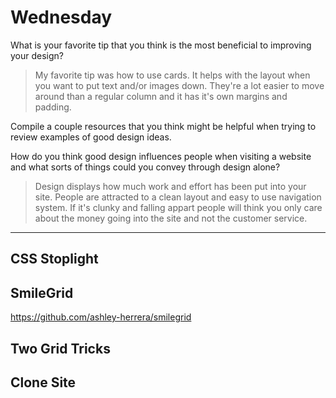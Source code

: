 # Wednesday
What is your favorite tip that you think is the most beneficial to improving your design?
>My favorite tip was how to use cards. It helps with the layout when you want to put text and/or images down. They're a lot easier to move around than a regular column and it has it's own margins and padding.

Compile a couple resources that you think might be helpful when trying to review examples of good design ideas.
>

How do you think good design influences people when visiting a website and what sorts of things could you convey through design alone?
>Design displays how much work and effort has been put into your site. People are attracted to a clean layout and easy to use navigation system. If it's clunky and falling appart people will think you only care about the money going into the site and not the customer service.

---
## CSS Stoplight


## SmileGrid
https://github.com/ashley-herrera/smilegrid

## Two Grid Tricks


## Clone Site
